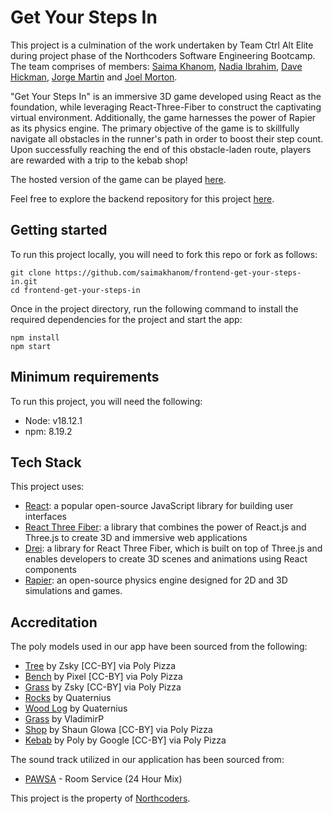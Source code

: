 # Get Your Steps In
This project is a culmination of the work undertaken by Team Ctrl Alt Elite during project phase of the Northcoders Software Engineering Bootcamp. The team comprises of members: [Saima Khanom](https://github.com/saimakhanom), [Nadia Ibrahim](https://github.com/NadiaIb), [Dave Hickman](https://github.com/dave-hickman), [Jorge Martin](https://github.com/jorgemf2604) and [Joel Morton](https://github.com/Joelymodevs).

"Get Your Steps In" is an immersive 3D game developed using React as the foundation, while leveraging React-Three-Fiber to construct the captivating virtual environment. Additionally, the game harnesses the power of Rapier as its physics engine. The primary objective of the game is to skillfully navigate all obstacles in the runner's path in order to boost their step count. Upon successfully reaching the end of this obstacle-laden route, players are rewarded with a trip to the kebab shop!

The hosted version of the game can be played [here](https://getyourstepsin.netlify.app).

Feel free to explore the backend repository for this project [here](https://github.com/saimakhanom/backend-get-your-steps-in.git).

## Getting started

To run this project locally, you will need to fork this repo or fork as follows: 
```
git clone https://github.com/saimakhanom/frontend-get-your-steps-in.git
cd frontend-get-your-steps-in
```

Once in the project directory, run the following command to install the required dependencies for the project and start the app:
```
npm install
npm start
```

## Minimum requirements

To run this project, you will need the following:
- Node: v18.12.1
- npm: 8.19.2

## Tech Stack
This project uses:
- [React](https://react.dev/learn): a popular open-source JavaScript library for building user interfaces
- [React Three Fiber](https://docs.pmnd.rs/react-three-fiber/getting-started/introduction): a library that combines the power of React.js and Three.js to create 3D and immersive web applications
- [Drei](https://github.com/pmndrs/drei): a library for React Three Fiber, which is built on top of Three.js and enables developers to create 3D scenes and animations using React components
- [Rapier](https://rapier.rs/docs/): an open-source physics engine designed for 2D and 3D simulations and games.

## Accreditation
The poly models used in our app  have been sourced from the following:
- [Tree](https://poly.pizza/m/uxSb2WTPU4) by Zsky [CC-BY] via Poly Pizza
- [Bench](https://poly.pizza/m/mW2az70DsU) by Pixel [CC-BY] via Poly Pizza
- [Grass](https://poly.pizza/m/pjKtj3NYIs) by Zsky [CC-BY] via Poly Pizza
- [Rocks](https://poly.pizza/m/OQvi8PIZ40) by Quaternius
- [Wood Log](https://poly.pizza/m/L4E32Wee6C) by Quaternius
- [Grass](https://opengameart.org/users/vladimirp) by VladimirP
- [Shop](https://poly.pizza/m/5qD-9AvW0eh) by Shaun Glowa [CC-BY] via Poly Pizza
- [Kebab](https://poly.pizza/m/47UYz6vLa_V) by Poly by Google [CC-BY] via Poly Pizza

The sound track utilized in our application has been sourced from:
- [PAWSA](https://www.youtube.com/watch?v=tQsKQZ3Nt6Q) - Room Service (24 Hour Mix)

This project is the property of [Northcoders](https://northcoders.com/our-courses/skills-bootcamp-in-coding?utm_term=northcoders&utm_campaign=Brand&utm_source=adwords&utm_medium=ppc&hsa_acc=5738903014&hsa_net=adwords&hsa_cam=14960254281&hsa_ad=553476276203&hsa_kw=northcoders&hsa_grp=135291806144&hsa_mt=e&hsa_ver=3&hsa_src=g&hsa_tgt=kwd-379636631169&gclid=CjwKCAjwv8qkBhAnEiwAkY-ahvvexIeMfa5rWe0Vt1QJGN3Na7CcRJYFvAUrY0oB8I_gzdFru77dhxoCU-UQAvD_BwE).